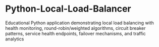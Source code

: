 # Python-Local-Load-Balancer
Educational Python application demonstrating local load balancing with health monitoring, round-robin/weighted algorithms, circuit breaker patterns, service health endpoints, failover mechanisms, and traffic analytics
